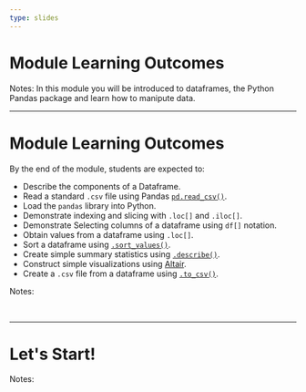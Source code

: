 ```yaml
---
type: slides
---
```


# Module Learning Outcomes

Notes: In this module you will be introduced to dataframes, the Python Pandas package and learn how to manipute data.


---

# Module Learning Outcomes

By the end of the module, students are expected to:

- Describe the components of a Dataframe. 
- Read a standard `.csv` file using Pandas [`pd.read_csv()`](https://pandas.pydata.org/pandas-docs/stable/reference/api/pandas.read_csv.html).      
- Load the `pandas` library into Python.      
- Demonstrate indexing and slicing with `.loc[]` and `.iloc[]`.    
- Demonstrate Selecting columns of a dataframe using `df[]` notation.      
- Obtain values from a dataframe using `.loc[]`.      
- Sort a dataframe using [`.sort_values()`](https://pandas.pydata.org/pandas-docs/stable/reference/api/pandas.DataFrame.sort_values.html).      
- Create simple summary statistics using [`.describe()`](https://pandas.pydata.org/pandas-docs/stable/reference/api/pandas.DataFrame.describe.html).    
- Construct simple visualizations using [Altair](https://altair-viz.github.io/).      
- Create a `.csv` file from a dataframe using [`.to_csv()`](https://pandas.pydata.org/pandas-docs/stable/reference/api/pandas.DataFrame.to_csv.html).     

Notes: 

<br>

---

# Let's Start!

Notes:

<br>
